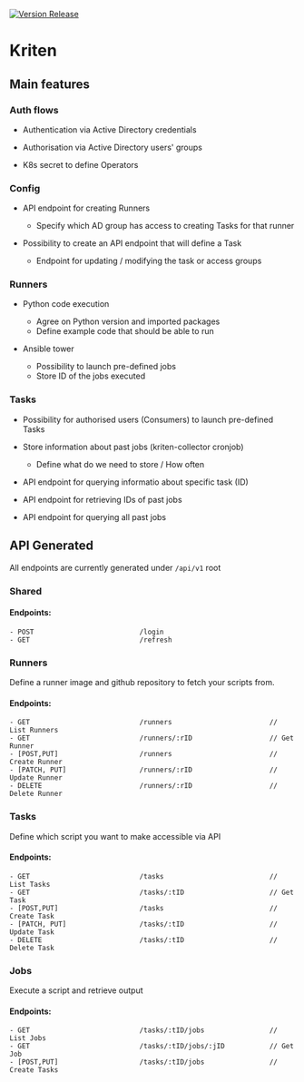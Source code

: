 [![Version Release](https://github.com/Kriten-io/kriten/actions/workflows/version-release.yml/badge.svg)](https://github.com/Kriten-io/kriten/actions/workflows/version-release.yml)

# Kriten

## Main features

### Auth flows
 - Authentication via Active Directory credentials
 - Authorisation via Active Directory users' groups

 - K8s secret to define Operators

### Config
 - API endpoint for creating Runners
    - Specify which AD group has access to creating Tasks for that runner

 - Possibility to create an API endpoint that will define a Task
    - Endpoint for updating / modifying the task or access groups

### Runners
 - Python code execution
    - Agree on Python version and imported packages
    - Define example code that should be able to run

 - Ansible tower
    - Possibility to launch pre-defined jobs
    - Store ID of the jobs executed

### Tasks
 - Possibility for authorised users (Consumers) to launch pre-defined Tasks

 - Store information about past jobs (kriten-collector cronjob)
    - Define what do we need to store / How often

 - API endpoint for querying informatio about specific task (ID)

 - API endpoint for retrieving IDs of past jobs

 - API endpoint for querying all past jobs

## API Generated

All endpoints are currently generated under `/api/v1` root

### Shared

#### Endpoints:
    - POST                          /login
    - GET                           /refresh

### Runners
Define a runner image and github repository to fetch your scripts from.

#### Endpoints:
    - GET                           /runners                        // List Runners
    - GET                           /runners/:rID                   // Get Runner
    - [POST,PUT]                    /runners                        // Create Runner
    - [PATCH, PUT]                  /runners/:rID                   // Update Runner
    - DELETE                        /runners/:rID                   // Delete Runner

### Tasks
Define which script you want to make accessible via API

 #### Endpoints:
    - GET                           /tasks                          // List Tasks
    - GET                           /tasks/:tID                     // Get Task
    - [POST,PUT]                    /tasks                          // Create Task
    - [PATCH, PUT]                  /tasks/:tID                     // Update Task
    - DELETE                        /tasks/:tID                     // Delete Task

### Jobs
Execute a script and retrieve output

 #### Endpoints:
    - GET                           /tasks/:tID/jobs                // List Jobs
    - GET                           /tasks/:tID/jobs/:jID           // Get Job
    - [POST,PUT]                    /tasks/:tID/jobs                // Create Tasks
